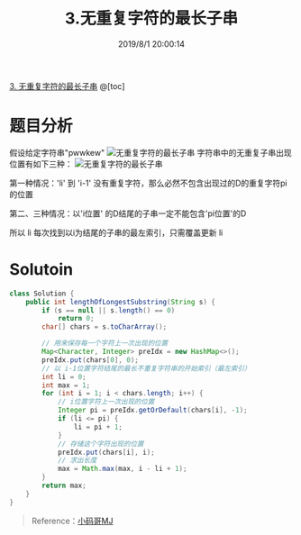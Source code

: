 ﻿---
title: 3.无重复字符的最长子串
categories:
- DSA
- Algorithm
- LeetCode
date: 2019/8/1 20:00:14
updated: 2020/12/10 12:00:14
---



 [3. 无重复字符的最长子串](https://leetcode-cn.com/problems/longest-substring-without-repeating-characters/)
@[toc]

# 题目分析
假设给定字符串"pwwkew"
![无重复字符的最长子串](https://gitee.com/gaoyi-ai/image-bed/raw/master/images/20200430202947105.png)
字符串中的无重复子串出现位置有如下三种：
![无重复字符的最长子串](https://gitee.com/gaoyi-ai/image-bed/raw/master/images/2020043020294736.png)

第一种情况：'li' 到 'i-1' 没有重复字符，那么必然不包含出现过的D的重复字符pi的位置

第二、三种情况：以'i位置' 的D结尾的子串一定不能包含'pi位置'的D

所以 li 每次找到以i为结尾的子串的最左索引，只需覆盖更新 li

# Solutoin

```java
class Solution {
    public int lengthOfLongestSubstring(String s) {
        if (s == null || s.length() == 0)
            return 0;
        char[] chars = s.toCharArray();

        // 用来保存每一个字符上一次出现的位置
        Map<Character, Integer> preIdx = new HashMap<>();
        preIdx.put(chars[0], 0);
        // 以 i-1位置字符结尾的最长不重复字符串的开始索引（最左索引）
        int li = 0;
        int max = 1;
        for (int i = 1; i < chars.length; i++) {
            // i位置字符上一次出现的位置
            Integer pi = preIdx.getOrDefault(chars[i], -1);
            if (li <= pi) {
                li = pi + 1;
            }
            // 存储这个字符出现的位置
            preIdx.put(chars[i], i);
            // 求出长度
            max = Math.max(max, i - li + 1);
        }
        return max;
    }
}
```


> Reference：[小码哥MJ](https://space.bilibili.com/325538782/)



